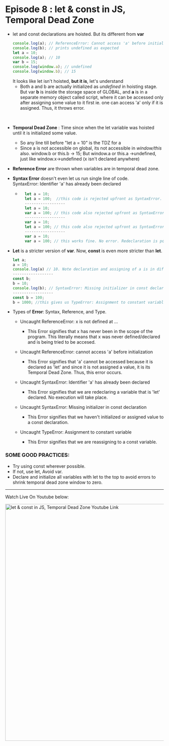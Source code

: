 # Episode 8 : let & const in JS, Temporal Dead Zone

* let and const declarations are hoisted. But its different from **var**
    ```js
    console.log(a); // ReferenceError: Cannot access 'a' before initialization
    console.log(b); // prints undefined as expected
    let a = 10;
    console.log(a); // 10
    var b = 15;
    console.log(window.a); // undefined
    console.log(window.b); // 15
    ```
  It looks like let isn't hoisted, **but it is**, let's understand
  * Both a and b are actually initialized as *undefined* in hoisting stage. But var **b** is inside the storage space of GLOBAL, and **a** is in a separate memory object called script, where it can be accessed only after assigning some value to it first ie. one can access 'a' only if it is assigned. Thus, it throws error.

<br>

* **Temporal Dead Zone** : Time since when the let variable was hoisted until it is initialized some value. 
    - So any line till before "let a = 10" is the TDZ for a
    - Since a is not accessible on global, its not accessible in *window/this* also. window.b or this.b -> 15; But window.a or this.a ->undefined, just like window.x->undefined (x isn't declared anywhere)

* **Reference Error** are thrown when variables are in temporal dead zone.

* **Syntax Error** doesn't even let us run single line of code.     
  SyntaxError: Identifier 'a' has already been declared

    * ```js
        let a = 10;
        let a = 100;  //this code is rejected upfront as SyntaxError. (duplicate declaration)
        ------------------
        let a = 10;
        var a = 100; // this code also rejected upfront as SyntaxError. (can't use same name in same scope)
        ------------------
        var a = 10;
        let a = 100; // this code also rejected upfront as SyntaxError. (can't use same name in same scope)
        ------------------
        var a = 10;
        var a = 100; // this works fine. No error. Redeclaration is possible in var.
        ```

* **Let** is a stricter version of **var**. Now, **const** is even more stricter than **let**.
    ```js
    let a;
    a = 10;
    console.log(a) // 10. Note declaration and assigning of a is in different lines.
    ------------------
    const b;
    b = 10;
    console.log(b); // SyntaxError: Missing initializer in const declaration. (This type of declaration won't work with const. const b = 10 only will work)
    ------------------
    const b = 100;
    b = 1000; //this gives us TypeError: Assignment to constant variable. 
    ```

* Types of **Error**: Syntax, Reference, and Type.

    * Uncaught ReferenceError: x is not defined at ...
        * This Error signifies that x has never been in the scope of the program. This literally means that x was never defined/declared and is being tried to be accesed.

    * Uncaught ReferenceError: cannot access 'a' before initialization
        * This Error signifies that 'a' cannot be accessed because it is declared as 'let' and since it is not assigned a value, it is its Temporal Dead Zone. Thus, this error occurs.

    * Uncaught SyntaxError: Identifier 'a' has already been declared
        * This Error signifies that we are redeclaring a variable that is 'let' declared. No execution will take place.

    * Uncaught SyntaxError: Missing initializer in const declaration
        * This Error signifies that we haven't initialized or assigned value to a const declaration.

    * Uncaught TypeError: Assignment to constant variable
        * This Error signifies that we are reassigning to a const variable.

### SOME GOOD PRACTICES:

* Try using const wherever possible.
* If not, use let, Avoid var.
* Declare and initialize all variables with let to the top to avoid errors to shrink temporal dead zone window to zero.

<hr>

Watch Live On Youtube below:

<a href="https://www.youtube.com/watch?v=BNC6slYCj50&ab_channel=AkshaySaini" target="_blank"><img src="https://img.youtube.com/vi/BNC6slYCj50/0.jpg" width="750"
alt="let & const in JS, Temporal Dead Zone Youtube Link"/></a>
